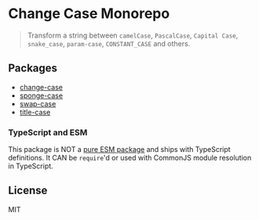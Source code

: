# Change Case Monorepo

> Transform a string between `camelCase`, `PascalCase`, `Capital Case`, `snake_case`, `param-case`, `CONSTANT_CASE` and others.

## Packages

- [change-case](https://github.com/martinshaw/change-case-commonjs/tree/master/packages/change-case)
- [sponge-case](https://github.com/martinshaw/change-case-commonjs/tree/master/packages/sponge-case)
- [swap-case](https://github.com/martinshaw/change-case-commonjs/tree/master/packages/swap-case)
- [title-case](https://github.com/martinshaw/change-case-commonjs/tree/master/packages/title-case)

### TypeScript and ESM

This package is NOT a [pure ESM package](https://gist.github.com/sindresorhus/a39789f98801d908bbc7ff3ecc99d99c) and ships with TypeScript definitions. It CAN be `require`'d or used with CommonJS module resolution in TypeScript.

## License

MIT

